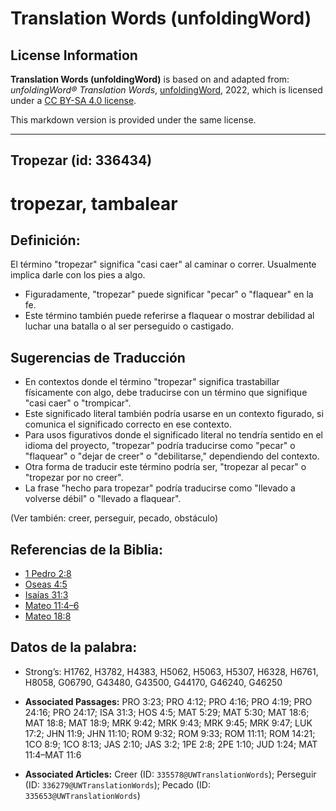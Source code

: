 # Translation Words (unfoldingWord)

## License Information

**Translation Words (unfoldingWord)** is based on and adapted from: _unfoldingWord® Translation Words_, [unfoldingWord](https://unfoldingword.org/utw), 2022, which is licensed under a [CC BY-SA 4.0 license](https://creativecommons.org/licenses/by-sa/4.0/legalcode.en).

This markdown version is provided under the same license.



--------------------------------

## Tropezar (id: 336434)

tropezar, tambalear
===================

Definición:
-----------

El término "tropezar" significa "casi caer" al caminar o correr. Usualmente implica darle con los pies a algo.

* Figuradamente, "tropezar" puede significar "pecar" o "flaquear" en la fe.
* Este término también puede referirse a flaquear o mostrar debilidad al luchar una batalla o al ser perseguido o castigado.

Sugerencias de Traducción
-------------------------

* En contextos donde el término "tropezar" significa trastabillar físicamente con algo, debe traducirse con un término que signifique "casi caer" o "trompicar".
* Este significado literal también podría usarse en un contexto figurado, si comunica el significado correcto en ese contexto.
* Para usos figurativos donde el significado literal no tendría sentido en el idioma del proyecto, "tropezar" podría traducirse como "pecar" o "flaquear" o "dejar de creer" o "debilitarse," dependiendo del contexto.
* Otra forma de traducir este término podría ser, "tropezar al pecar" o "tropezar por no creer".
* La frase "hecho para tropezar" podría traducirse como "llevado a volverse débil" o "llevado a flaquear".

(Ver también: creer, perseguir, pecado, obstáculo)

Referencias de la Biblia:
-------------------------

* [1 Pedro 2:8](https://ref.ly/1Pet2:8)
* [Oseas 4:5](https://ref.ly/Hos4:5)
* [Isaías 31:3](https://ref.ly/Isa31:3)
* [Mateo 11:4–6](https://ref.ly/Matt11:4-Matt11:6)
* [Mateo 18:8](https://ref.ly/Matt18:8)

Datos de la palabra:
--------------------

* Strong’s: H1762, H3782, H4383, H5062, H5063, H5307, H6328, H6761, H8058, G06790, G43480, G43500, G44170, G46240, G46250

* **Associated Passages:** PRO 3:23; PRO 4:12; PRO 4:16; PRO 4:19; PRO 24:16; PRO 24:17; ISA 31:3; HOS 4:5; MAT 5:29; MAT 5:30; MAT 18:6; MAT 18:8; MAT 18:9; MRK 9:42; MRK 9:43; MRK 9:45; MRK 9:47; LUK 17:2; JHN 11:9; JHN 11:10; ROM 9:32; ROM 9:33; ROM 11:11; ROM 14:21; 1CO 8:9; 1CO 8:13; JAS 2:10; JAS 3:2; 1PE 2:8; 2PE 1:10; JUD 1:24; MAT 11:4–MAT 11:6
* **Associated Articles:** Creer (ID: `335578@UWTranslationWords`); Perseguir (ID: `336279@UWTranslationWords`); Pecado (ID: `335653@UWTranslationWords`)

